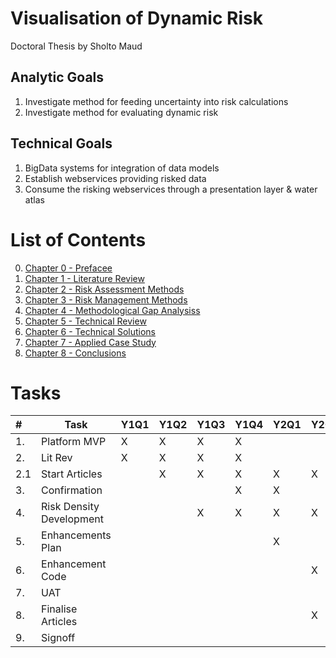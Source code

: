 # Visualisation of Dynamic Risk
Doctoral Thesis by Sholto Maud

## Analytic Goals
1. Investigate method for feeding uncertainty into risk calculations
2. Investigate method for evaluating dynamic risk

## Technical Goals
1. BigData systems for integration of data models
2. Establish webservices providing risked data 
3. Consume the risking webservices through a presentation layer & water atlas


# List of Contents

0. [Chapter 0 - Prefacee](/Chapters/Chapter0_Preface/README.md)
1. [Chapter 1 - Literature Review](/Chapters/Chapter1_LiteratureReview/README.md)
2. [Chapter 2 - Risk Assessment Methods](/Chapters/Chapter2_RiskAssessmentMethods/README.md)
3. [Chapter 3 - Risk Management Methods](/Chapters/Chapter3_RiskManagementMethods/README.md)
4. [Chapter 4 - Methodological Gap Analysiss](/Chapters/Chapter4_MethodologicalGapAnalysis/README.md)
5. [Chapter 5 - Technical Review](/Chapters/Chapter5_TechnicalReview/README.md)
6. [Chapter 6 - Technical Solutions](/Chapters/Chapter6_TechnicalSolutions/README.md)
7. [Chapter 7 - Applied Case Study](/Chapters/Chapter7_AppliedCaseStudy/README.md)
8. [Chapter 8 - Conclusions](/Chapters/Chapter8_Conclusions/README.md)

# Tasks

|#    |Task                      |Y1Q1 |Y1Q2 |Y1Q3 |Y1Q4 |Y2Q1 |Y2Q2 |Y2Q3 |Y2Q4 |Y3Q1 |Y3Q2 |Y3Q3 |Y3Q4 |
|:----|--------------------------|-----|-----|-----|-----|-----|-----|-----|-----|-----|-----|-----|-----|
|1.   | Platform MVP             |X    |X    |X    |X    |     |     |     |     |     |     |     |     |
|2.   | Lit Rev                  |X    |X    |X    |X    |     |     |     |     |     |     |     |     |
|2.1  | Start Articles           |     |X    |X    |X    |X    |X    |X    |X    |X    |X    |     |     |
|3.   | Confirmation             |     |     |     |X    |X    |     |     |     |     |     |     |     |
|4.   | Risk Density Development |     |     |X    |X    |X    |X    |X    |X    |X    |X    |     |     |
|5.   | Enhancements Plan        |     |     |     |     |X    |     |     |     |     |     |     |     |
|6.   | Enhancement Code         |     |     |     |     |     |X    |X    |X    |X    |X    |     |     |
|7.   | UAT                      |     |     |     |     |     |     |     |X    |X    |X    |     |     |
|8.   | Finalise Articles        |     |     |     |     |     |X    |X    |X    |X    |X    |X    |X    |
|9.   | Signoff                  |     |     |     |     |     |     |     |     |     |     |     |X    |




